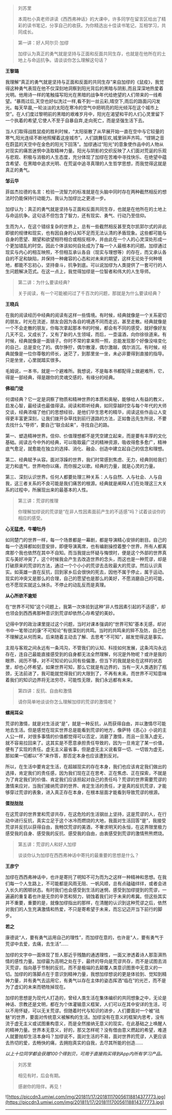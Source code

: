 > 刘苏里
> 
> 本周杜小真老师讲读《西西弗神话》的大课中，许多同学在留言区给出了精彩的读书笔记，分享自己的收获。为你精选出十佳读书笔记，互相学习，共同成长。

> 第一讲：好人阿尔贝·加缪
> 
> 加缪认为真正的勇气就是坚持与正面和反面共同生存，也就是在他所在的土地上与命运抗争。请谈谈你怎么理解这句话？

 **王黎璐**

我理解“真正的勇气就是坚持与正面和反面的共同生存”来自加缪的《鼠疫》，我觉得这种勇气表现在他不仅深刻地洞察到阳光背后的黑暗与阴影,而且深深地热爱着光明。他用诗一样的笔触描写阳光在黑暗的战争年代给绝望的人们带来的一线希望。“暴雨过后,天空也好似洗过一样,看不到一丝云彩,晴空下,雨后的路面闪闪发光。每天早晨,一轮淡淡的太阳在寒冷的空气中把明亮的阳光倾泻在这个城市上空”。在人们度过黎明前的黑暗的艰难岁月中，阳光在渴望和平的人们心灵里留下一个执着的希望,它使人不至于自暴自弃,走向死亡，而是坚强生活下去。

当人们取得战胜鼠疫的胜利时候，“太阳驱散了从早展开始一直在空中与它较量的寒气,阳光连续不断地照耀着这座城市”。人们跳舞狂欢,城里钟声齐鸣，“铿锵之音在蔚蓝的天空中在金色的阳光下回荡”。加缪通过“阳光”的意象使作品中的人物从对现实的痛苦迷惘中汲取精神力量。阳光与阴影的交织反映了人们面对荒诞的乐观与悲观、积极与消极的人生态度，充分体现了加缪在苦难中寻找快乐、在绝望中蕴含希望、在黑暗中追求光明、在荒诞中追寻真理的人生哲学思想，而我觉得这就是真正的勇气。

 **邹云华**

菲兹杰拉德的名言：检验一流智力的标准就是在头脑中同时存在两种截然相反的想法时仍能保持行动能力。我认为加缪比之更进一步。

加缪认为：真正的勇气就是坚持与正面和反面共同生存，也就是在他所在的土地上与命运抗争。这句话不但包含了智力，还有现实、勇气、行动乃至信仰。

生而为人，在这个错综复杂的世界上，总有一些截然相反甚至克尔凯郭尔式的非此即彼的规律和现实，也有因自身的认知不足而无法认清的矛盾现象。这些都可能与自身的愿望、期望和欲望相符相合或相反相冲，并由此在一个人的心灵深处形成一个更加错乱的时空。因此个体该如何自处成为了每一个人最根本的问题。加缪通过现实与内心的相互映照，不但相互承认各自（现实与理想等）的存在，而又承认各自的不足和缺陷，并保持一种雍容的心态和对未来的期望，这样无论处于何种境地，都能不忘初心，坚持奋斗，抗争到底。可以说加缪为人类提供了一套可行的人生问题解决范式。在这一点上，我觉得加缪是一位智者和伟大的人生导师。

> 第二讲：为什么要读经典?
> 
> 关于阅读，有一个可能被问过了千百次的问题，那就是为什么要读经典？

 **王晓兵**

在我的阅读经历中经典的阅读有这样一些情境。有时候，经典就像是一个关系密切的朋友。时光在流逝，朋友会因为各自的境遇不同而走远，甚至走散。经典就像是一个不会走散的朋友，你每次拿起那本书的时候，都会有不同的感受，就好像好友几天不见，又成长了，又有了新的人生领域，而后，一壶温酒，向你徐徐道来。有时候，经典就像是一面镜子。你时不常的拿来照一照，总能发现那个好像没啥变化的自己，总是变化了的。偶尔狰狞，偶尔散漫，偶尔激越，偶尔消沉。有时候，经典就像是一位你尊敬的师长，迷茫了，到那里坐一坐，未必非要得到直接的指导。只是坐坐，心里就踏实很多。

毛姆说，一本书，就是一个避难所。我想说，不是每本书都配得上做避难所，它，得是一部经典，得是跟你的灵魂交感的，有缘分的经典。

 **佛祖门徒**

何谓经典？它一定是洞察了物质和精神世界的本质和奥秘，能够给人有益的教义，启发心智，最经读也最值得读。阅读和聆听经典，如同穿越时空与每个年代的大师交谈，经典浓缩了他们的思想经验，是他们毕生思考的精华，阅读这些作品让人变得更丰富更深刻，让我们拨开杂草找到前行道路的方法，正如鲁迅先生所说，不要去找什么“导师”，要自己“联合起来”，寻找自己的路。

第一、塑造精神世界。信仰、价值理想都不是凭空建立起来，而是要有丰厚的文化基础。阅读古今中外的经典，可以吸取最广泛的精神资源，吸收得愈多愈广，精神底气愈足，就愈能在独立的选择、消化、融会、创造中建立起自己的信念和理想。

第二、经典赋予从容。面对浮躁的世界，我们时常感到焦虑、无力，经典则给我们定力和底气，世界吻你以痛，而你报之以歌。经典的力量，就是心灵的力量。

第三、深刻认识世界。任何人都要处理三种关系：人与自然、人与社会、人与自我，这三者关系的不良可能是我们痛苦的根源。经典就是阐释人们在处理这三大关系的过程中，所展现出来的最基本的人性。

> 第三讲：荒谬的推理
> 
> 你理解加缪说的荒谬是“在非人性因素面前产生的不适感”吗？试着谈谈你的相应的感受。

 **心无猛虎，牛嚼牡丹**

如同楚门的世界一样，每一个场景都是一幕剧，都是导演精心安排的剧目。自己的每一个选择都如刻意安排，即便导演离席，也有编剧操控着整个世界，所有人都离席那个我也依然在其中不自知。而当我提出怀疑与悔恨时，便是这个外部的世界真实与美好冲突了，这个时候我会产生去改造世界的念头，而这也是一种荒谬，却是打破原来的荒谬的方法，通过一个个小小的荒谬去击败最大的荒谬。然后认识真实。如英雄一直在反抗，回到家乡后会很快的死去，因他不属于停止，属于运动。现实的冲突又是那么的合理，自己的愿望也是那么的美好，不愿消磨自己的可能，也不愿现实就这么抹杀。不停止的动乱反而是真理。

 **从心所欲不逾矩**

在“世界不可知”这个问题上，我第一次体验到这种“非人性因素引起的不适感”，却也领会到西西弗那种意识到荒谬却依然心存希望的美妙。

记得中学的政治课里提过这个问题，当时对课本强调的“世界可知”基本无感，却对书中一笔带过的康“不可知论”有很深刻的共鸣。当时的共鸣来的猝不及防，自己也不理解这从何而来。后来随着主动去了解、去思考“不可知”，越发觉得这是事实。

主观与客观之间永远有一条鸿沟，不管我们的认知、科技如何发展，这条鸿沟永远存在，连自己最能直接感受到的自身都无法全然理解，何况是外物呢？或许是我的眼界、阅历不够，对不可知论的认同有些偏激，但当下的我就是处在这样的状态里，却也心怀希望。如果世界可知，那么它就是有边界的，当有一天人类遇到了瓶颈，无法前进了，我可能就觉得我们的大限到了，不再有未来。而世界不可知意味着我们的知识边界将无法穷尽，可能性无限，我们永远都有未来。

> 第四讲：反抗、自由和激情
> 
> 请你简单地谈谈你怎么理解加缪的荒谬的激情呢？

 **螺闹耳朵**

荒谬的激情，就是对生活说“是”，就是一种反抗，从而获得自由，并以激情尽可能地去生活。但是感觉在现实世界总是能看到荒谬的地方，像萨特《恶心》小说的主人公一样，对很多事情的价值都觉得可以否定，消磨了激情，而且一旦落入虚无，就不容易拉回来了。这其实是不愿意承担责任导致的，因为一旦肯定了某一价值，便有了实现的责任。虚无主义最省事，但是虚无主义说看穿一切、一切皆为虚无，那如果一切都以“不”来作答，那否定本身也应该遭到反对。

所以，在生活中要肯定生活，在超越现实的存在本身，我们也应该肯定我们做出的选择，肯定我们的责任感，因为我们现在正在思考、正在焦虑、正在探索，不就是为了肯定我们的价值、肯定我们应该担起对自己的责任吗？荒谬的世界需要荒谬的激情来应对，当我们接纳荒谬的世界、肯定生活的责任，才是真的反抗荒谬，才能够穿过荒谬的表象，进入真正存在本身，在根本层面才能看到导致荒谬的根源。

 **蛋挞挞挞**

在这荒谬的世界里和荒谬共存，在这危险的生活钢丝上坚持，这是荒谬的人，在行动中进行反抗，真实立足于这个冰冷而燃烧的大地，我面对生活回答“是”，我接受荒谬并反抗以获得自由，我畅饮荒谬的美酒，不奢求明天的永恒，在这界限里极力感受我的自身、感受我的反抗、感受我的自由，由衷感受到荒谬的激情熊熊燃烧。

> 第五讲：荒谬的人和好人加缪
> 
> 谈谈你认为加缪在西西弗神话中寄托的最重要的思想是什么？

 **王彦宁**

加缪在西西弗神话中，也许是寄托了明知不可为而为之这样一种精神和思想。在我们每一个人生路上，不可能都是风雨无阻、一帆风顺，总有点磕磕绊绊，或者会进入长久的困顿状态。有时我们也会感受到生活的迷惘，感受到加缪提到的荒谬，一遍遍的重复着也许是无奈的辛苦和努力，销蚀着我们对于未来的希冀。但这些其实并不重要，重要的是，就像加缪指出的那样，在清醒的认识到这种荒谬之后，依然对我们的人生充满激情和热爱，不只是寄希望于未来，而忘记迈开当下前行的脚步。

 **若之**

康德说“人，要有勇气运用自己的理性”，而加缪在意的，也许是“人，要有勇气于荒谬中去爱，去痛，去生活”……

加缪的文字中一面体现了哲人那近乎残酷的通透理性，一面又渗透着诗人那澎湃热情的感性力量。加缪最为高明之处在于，最终的导向是荒谬共存，而不是试图去消灭荒谬，指向基于节制的反抗，而不是极端的去颠覆人类意识图景中无意义的一切。加缪的的落脚点在于意识到精神力量，我想加缪想说的更是体验到、觉知到精神力量，并有勇气去运用它，有勇气以存在主体的姿态挥洒“临在”的光芒，而不是为了虚幻的未来而牺牲掉现在。

加缪的思想是为现代人打造的，曾经人类生活在集体编织的共同想象之中，无论是神话、宗教还是文明，都在为个体灌输意义框架，人们可以在其中安详的生活，可以不用怀疑，可以无关荒谬。但随着时代与知识的进步，人们要面对一个被“祛魅”的世界，要面对传统意义被解构的生活。加缪没有在意义的框架内思考，没有流于虚无主义或试图重构意义，而是全然接纳无意义的现实，在此基础之上唤醒人的精神力量。世界本无意义，好的，那又怎样呢？没有借由意义燃起的希望，难道人就要抛却生活本身吗？加缪说不，面对生活的不易，面对世界的荒谬，人更应该去热切的爱，去畅快的痛，去拥抱真实的自我，去尽其所能的创造……

 *以上十位同学都会获赠100个得到贝，可用于直接购买得到App内所有学习产品。*

> 刘苏里
> 
> 相见有时，后会有期。
> 
> 感谢你的陪伴。再见！

![https://piccdn3.umiwi.com/img/201811/17/201811170056118814377773.jpg](https://piccdn3.umiwi.com/img/201811/17/201811170056118814377773.jpg)

---
